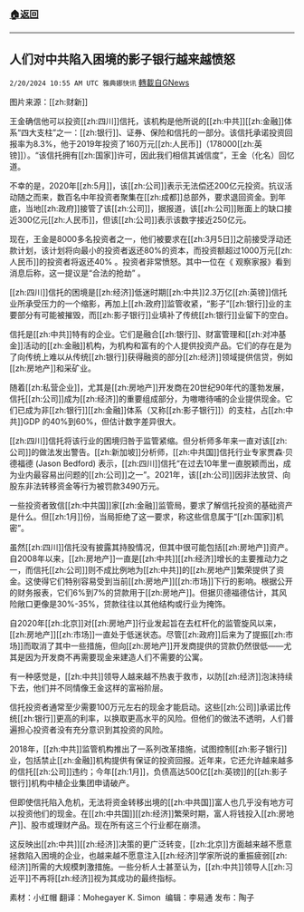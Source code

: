 ###  [:house:返回](README.md)
---


## 人们对中共陷入困境的影子银行越来越愤怒 
`2/20/2024 10:55 AM UTC 雅典娜快讯` [轉載自GNews](https://gnews.org/articles/2325381)

图片来源：[[zh:财新]]

王金确信他可以投资[[zh:四川]]信托，该机构是他所说的[[zh:中共]][[zh:金融]]体系“四大支柱”之一：[[zh:银行]]、证券、保险和信托的一部分。该信托承诺投资回报率为8.3%，他于2019年投资了160万元[[zh:人民币]]（178000[[zh:英镑]]）。“该信托拥有[[zh:国家]]许可，因此我们相信其诚信度”，王金（化名）回忆道。

不幸的是，2020年[[zh:5月]]，该[[zh:公司]]表示无法偿还200亿元投资。抗议活动随之而来，数百名中年投资者聚集在[[zh:成都]]总部外，要求退回资金。到年底，当地[[zh:政府]]接管了该[[zh:公司]]，据报道，该[[zh:公司]]账面上的缺口接近300亿元[[zh:人民币]]，但该[[zh:公司]]表示该数字接近250亿元。

现在，王金是8000多名投资者之一，他们被要求在[[zh:3月5日]]之前接受浮动还款计划，该计划将向最小的投资者返还80%的资本，而投资额超过1000万元[[zh:人民币]]的投资者将返还40% 。投资者非常愤怒。其中一位在《 观察家报》看到消息后称，这一提议是“合法的抢劫” 。

[[zh:四川]]信托的困境是[[zh:经济]]低迷时期[[zh:中共]]2.3万亿[[zh:英镑]]信托业所承受压力的一个缩影，再加上[[zh:政府]]监管收紧，“影子”[[zh:银行]]业的主要部分有可能被摧毁，而[[zh:影子银行]]业填补了传统[[zh:银行]]业留下的空白。

信托是[[zh:中共]]特有的企业。它们是融合[[zh:银行]]、财富管理和[[zh:对冲基金]]活动的[[zh:金融]]机构，为机构和富有的个人提供投资产品。它们的存在是为了向传统上难以从传统[[zh:银行]]获得融资的部分[[zh:经济]]领域提供信贷，例如[[zh:房地产]]和采矿业。

随着[[zh:私营企业]]，尤其是[[zh:房地产]]开发商在20世纪90年代的蓬勃发展，信托[[zh:公司]]成为[[zh:经济]]的重要组成部分，为嗷嗷待哺的企业提供现金。它们已成为非[[zh:银行]][[zh:金融]]体系（又称[[zh:影子银行]]）的支柱，占[[zh:中共]]GDP 的40%到60%，但估计数字差异很大。

[[zh:四川]]信托将该行业的困境归咎于监管紧缩。但分析师多年来一直对该[[zh:公司]]的做法发出警告。[[zh:新加坡]]分析师，[[zh:中共国]]信托行业专家贾森·贝德福德 (Jason Bedford) 表示，[[zh:四川]]信托“在过去10年里一直脱颖而出，成为业内最容易出问题的[[zh:公司]]之一”。2021年，该[[zh:公司]]因非法放贷、向股东非法转移资金等行为被罚款3490万元。

一些投资者致信[[zh:中共国]]家[[zh:金融]]监管局，要求了解信托投资的基础资产是什么。但[[zh:1月]]份，当局拒绝了这一要求，称这些信息属于“[[zh:国家]]机密”。

虽然[[zh:四川]]信托没有披露其持股情况，但其中很可能包括[[zh:房地产]]资产。自2008年以来，[[zh:房地产]]一直是[[zh:中共]][[zh:经济]]增长的主要推动力之一，而信托[[zh:公司]]则不成比例地为[[zh:中共]]的[[zh:房地产]]繁荣提供了资金。这使得它们特别容易受到当前[[zh:房地产]][[zh:市场]]下行的影响。根据公开的财务报表，它们6%到7%的贷款用于[[zh:房地产]]。但据贝德福德估计，其风险敞口更像是30%-35%，贷款往往以其他结构或行业为掩饰。

自2020年[[zh:北京]]对[[zh:房地产]]行业发起旨在去杠杆化的监管旋风以来，[[zh:房地产]][[zh:市场]]一直处于低迷状态。尽管[[zh:政府]]后来为了提振[[zh:市场]]而取消了其中一些措施，但向[[zh:房地产]]开发商提供的贷款仍然很低——尤其是因为开发商不再需要现金来建造人们不需要的公寓。


有一种感觉是，[[zh:中共]]领导人越来越不热衷于救市，以防[[zh:经济]]泡沫持续下去，他们并不同情像王金这样的富裕阶层。

信托投资者通常至少需要100万元左右的现金才能启动。这些[[zh:公司]]承诺比传统[[zh:银行]]更高的利率，以换取更高水平的风险。但他们的做法不透明，人们普遍担心投资者没有充分意识到其投资的风险。

2018年，[[zh:中共]]监管机构推出了一系列改革措施，试图控制[[zh:影子银行]]业，包括禁止[[zh:金融]]机构提供有保证的投资回报。近年来，它还允许越来越多的信托[[zh:公司]]违约；今年[[zh:1月]]，负债高达500亿[[zh:英镑]]的[[zh:影子银行]]机构中植企业集团申请破产。

但即使信托陷入危机，无法将资金转移出境的[[zh:中共国]]富人也几乎没有地方可以投资他们的现金。在[[zh:中共国]][[zh:经济]]繁荣时期，富人将钱投入[[zh:房地产]]、股市或理财产品。现在所有这三个行业都在崩溃。

这反映出[[zh:中共]][[zh:经济]]决策的更广泛转变，[[zh:北京]]方面越来越不愿意拯救陷入困境的企业，也越来越不愿意注入[[zh:经济]]学家所说的重振疲弱[[zh:经济]]所需的大规模刺激措施。一些分析人士甚至认为，[[zh:中共]]领导人[[zh:习近平]]不再将[[zh:经济]]视为其成功的最终指标。

       
素材：小红帽   翻译：Mohegayer K. Simon   编辑：李易通  发布：陶子



